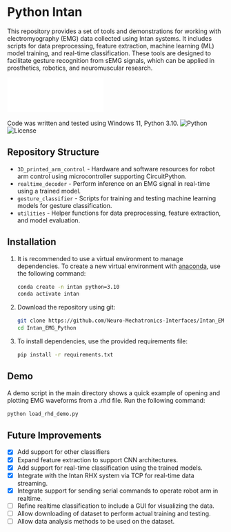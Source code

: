 # Python Intan

This repository provides a set of tools and demonstrations for working with electromyography (EMG) data collected using Intan systems. It includes scripts for data preprocessing, feature extraction, machine learning (ML) model training, and real-time classification. These tools are designed to facilitate gesture recognition from sEMG signals, which can be applied in prosthetics, robotics, and neuromuscular research.

![intan_logo.png](/assets/intan_logo.png)


Code was written and tested using Windows 11, Python 3.10.
![Python](https://img.shields.io/badge/python-3.10-blue)
![License](https://img.shields.io/badge/license-MIT-green)

## Repository Structure

* `3D_printed_arm_control` - Hardware and software resources for robot arm control using microcontroller supporting CircuitPython.
* `realtime_decoder` - Perform inference on an EMG signal in real-time using a trained model.
* `gesture_classifier` - Scripts for training and testing machine learning models for gesture classification.
* `utilities` - Helper functions for data preprocessing, feature extraction, and model evaluation.

## Installation
1. It is recommended to use a virtual environment to manage dependencies. To create a new virtual environment with [anaconda](https://www.anaconda.com/products/individual), use the following command:

   ```bash
   conda create -n intan python=3.10
   conda activate intan
   ```
2. Download the repository using git:
   ```bash
   git clone https://github.com/Neuro-Mechatronics-Interfaces/Intan_EMG_Python.git
   cd Intan_EMG_Python
   ```
3. To install dependencies, use the provided requirements file:
   ```bash
   pip install -r requirements.txt
   ```
   
## Demo
A demo script in the main directory shows a quick example of opening and plotting EMG waveforms from a .rhd file. Run the following command:
```bash
python load_rhd_demo.py
```


   

## Future Improvements
 - [x] Add support for other classifiers
 - [x] Expand feature extraction to support CNN architectures.
 - [x] Add support for real-time classification using the trained models.
 - [x] Integrate with the Intan RHX system via TCP for real-time data streaming.
 - [x] Integrate support for sending serial commands to operate robot arm in realtime. 
 - [ ] Refine realtime classification to include a GUI for visualizing the data.
 - [ ] Allow downloading of dataset to perform actual training and testing.
 - [ ] Allow data analysis methods to be used on the dataset.
